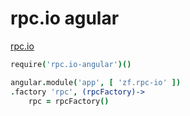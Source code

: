 # rpc.io agular

[rpc.io](https://github.com/zweifisch/rpc.io)

```coffeescript
require('rpc.io-angular')()

angular.module('app', [ 'zf.rpc-io' ])
.factory 'rpc', (rpcFactory)->
	rpc = rpcFactory()
```
